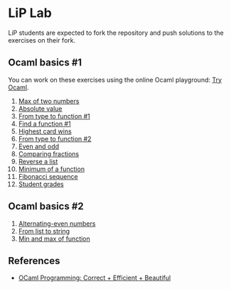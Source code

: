 # LiP Lab

LiP students are expected to fork the repository and push solutions to the exercises on their fork.

## Ocaml basics #1

You can work on these exercises using the online Ocaml playground: [Try Ocaml](https://try.ocamlpro.com/).

1. [Max of two numbers](ocaml-basics/max-of-two/)
1. [Absolute value](ocaml-basics/absolute-value/)
1. [From type to function #1](ocaml-basics/fun-of-type-1/)
1. [Find a function #1](ocaml-basics/find-fun-1/)
1. [Highest card wins](ocaml-basics/highest-card-wins/)
1. [From type to function #2](ocaml-basics/fun-of-type-2/)
1. [Even and odd](ocaml-basics/even-odd/)
1. [Comparing fractions](ocaml-basics/fractions/)
1. [Reverse a list](ocaml-basics/rev-list)
1. [Minimum of a function](ocaml-basics/minfun)
1. [Fibonacci sequence](ocaml-basics/fibonacci-seq)
1. [Student grades](ocaml-basics/cumlaude)


## Ocaml basics #2

1. [Alternating-even numbers](ocaml-basics/alt-even)
1. [From list to string](ocaml-basics/string-of-list)
1. [Min and max of function](ocaml-basics/minmax)

## References

- [OCaml Programming: Correct + Efficient + Beautiful](https://cs3110.github.io/textbook/cover.html)
